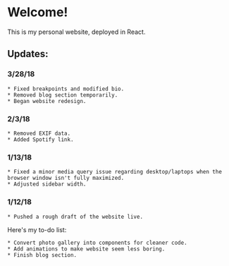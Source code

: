 # Welcome!

This is my personal website, deployed in React.

## Updates:


### 3/28/18
    
    * Fixed breakpoints and modified bio.
    * Removed blog section temporarily.
    * Began website redesign.

### 2/3/18

    * Removed EXIF data.
    * Added Spotify link.

### 1/13/18

    * Fixed a minor media query issue regarding desktop/laptops when the browser window isn't fully maximized.
    * Adjusted sidebar width.

### 1/12/18

    * Pushed a rough draft of the website live.



Here's my to-do list:

    * Convert photo gallery into components for cleaner code.
    * Add animations to make website seem less boring.
    * Finish blog section.


